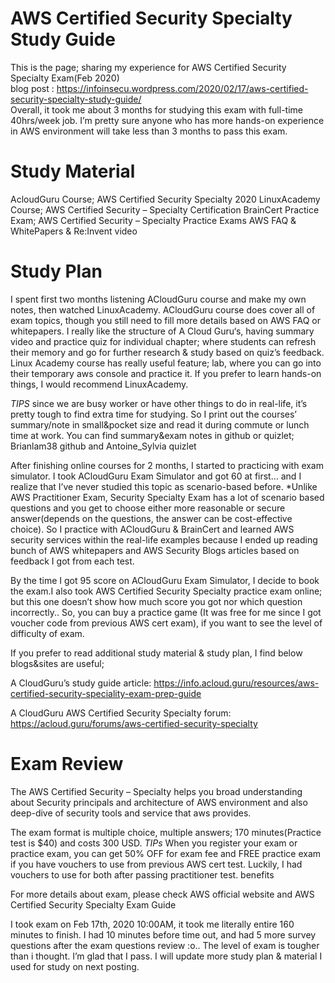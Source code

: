 # AWS Certified Security Specialty Study Guide
This is the page; sharing my experience for AWS Certified Security Specialty Exam(Feb 2020) <br />
blog post : https://infoinsecu.wordpress.com/2020/02/17/aws-certified-security-specialty-study-guide/ <br />
Overall, it took me about 3 months for studying this exam with full-time 40hrs/week job. I’m pretty sure anyone who has more hands-on experience in AWS environment will take less than 3 months to pass this exam.

# Study Material

AcloudGuru Course; AWS Certified Security Specialty 2020 
LinuxAcademy Course; AWS Certified Security – Specialty Certification
BrainCert Practice Exam; AWS Certified Security – Specialty Practice Exams
AWS FAQ & WhitePapers & Re:Invent video
 

# Study Plan

I spent first two months listening ACloudGuru course and make my own notes, then watched LinuxAcademy. ACloudGuru course does cover all of exam topics, though you still need to fill more details based on AWS FAQ or whitepapers. I really like the structure of A Cloud Guru‘s, having summary video and practice quiz for individual chapter; where students can refresh their memory and go for further research & study based on quiz’s feedback. Linux Academy course has really useful feature; lab, where you can go into their temporary aws console and practice it. If you prefer to learn hands-on things, I would recommend LinuxAcademy.


*TIPS* since we are busy worker or have other things to do in real-life, it’s pretty tough to find extra time for studying. So I print out the courses’ summary/note in small&pocket size and read it during commute or lunch time at work. You can find summary&exam notes in github or quizlet; Brianlam38 github and Antoine_Sylvia quizlet 

After finishing online courses for 2 months, I started to practicing with exam simulator. I took ACloudGuru Exam Simulator and got 60 at first… and I realize that I’ve never studied this topic as scenario-based before. *Unlike AWS Practitioner Exam, Security Specialty Exam has a lot of scenario based questions and you get to choose either more reasonable or secure answer(depends on the questions, the answer can be cost-effective choice). So I practice with ACloudGuru & BrainCert and learned AWS security services within the real-life examples because I ended up reading bunch of AWS whitepapers and AWS Security Blogs articles based on feedback I got from each test.

By the time I got 95 score on ACloudGuru Exam Simulator, I decide to book the exam.I also took AWS Certified Security Specialty practice exam online; but this one doesn’t show how much score you got nor which question incorrectly.. So, you can buy a practice game (It was free for me since I got voucher code from previous AWS cert exam), if you want to see the level of difficulty of exam.
 
If you prefer to read additional study material & study plan, I find below blogs&sites are useful;

A CloudGuru’s study guide article:  https://info.acloud.guru/resources/aws-certified-security-speciality-exam-prep-guide 

A CloudGuru AWS Certified Security Specialty forum: https://acloud.guru/forums/aws-certified-security-specialty 

# Exam Review
 
The AWS Certified Security – Specialty helps you broad understanding about Security principals and architecture of AWS environment and also deep-dive of security tools and service that aws provides.

The exam format is multiple choice, multiple answers; 170 minutes(Practice test is $40)  and costs 300 USD. *TIPs* When you register your exam or practice exam, you can get 50% OFF for exam fee and FREE practice exam if you have vouchers to use from previous AWS cert test. Luckily, I had vouchers to use for both after passing practitioner test. benefits

For more details about exam, please check AWS official website and AWS Certified Security Specialty Exam Guide

I took exam on Feb 17th, 2020 10:00AM, it took me literally entire 160 minutes to finish. I had 10 minutes before time out, and had 5 more survey questions after the exam questions review :o..  The level of exam is tougher than i thought. I’m glad that I pass. I will update more study plan & material I used for study on next posting.

